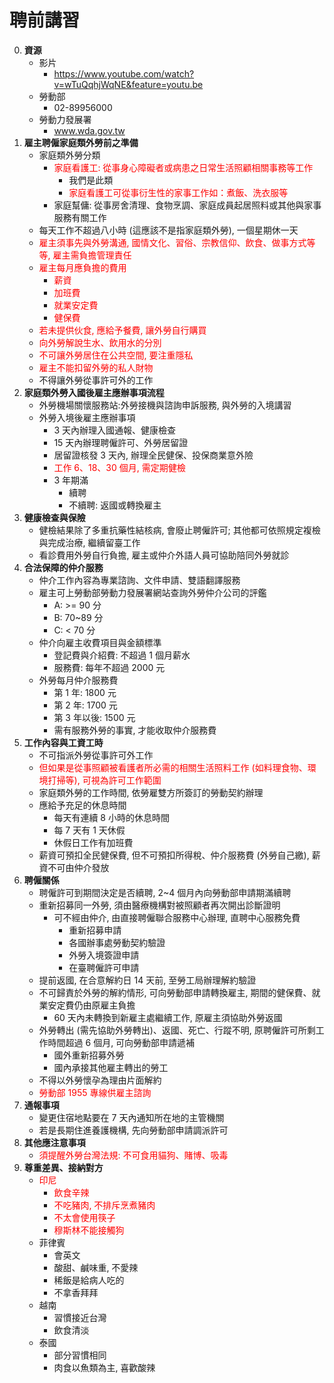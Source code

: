 聘前講習
=========================
0. **資源**
	- 影片
		- https://www.youtube.com/watch?v=wTuQqhjWqNE&feature=youtu.be
	- 勞動部
		- 02-89956000
	- 勞動力發展署
		- www.wda.gov.tw
0. **雇主聘僱家庭類外勞前之準備**
	- 家庭類外勞分類
		- <font color='red'>家庭看護工: 從事身心障礙者或病患之日常生活照顧相關事務等工作</font>
			- 我們是此類
			- <font color='red'>家庭看護工可從事衍生性的家事工作如：煮飯、洗衣服等</font>
		- 家庭幫傭: 從事房舍清理、食物烹調、家庭成員起居照料或其他與家事服務有關工作
	- 每天工作不超過八小時 (這應該不是指家庭類外勞), 一個星期休一天
	- <font color='red'>雇主須事先與外勞溝通, 國情文化、習俗、宗教信仰、飲食、做事方式等等, 雇主需負擔管理責任</font>
	- <font color='red'>雇主每月應負擔的費用</font>
		- <font color='red'>薪資</font>
		- <font color='red'>加班費</font>
		- <font color='red'>就業安定費</font>
		- <font color='red'>健保費</font>
	- <font color='red'>若未提供伙食, 應給予餐費, 讓外勞自行購買</font>
	- <font color='red'>向外勞解說生水、飲用水的分別</font>
	- <font color='red'>不可讓外勞居住在公共空間, 要注重隱私</font>
	- <font color='red'>雇主不能扣留外勞的私人財物</font>
	- 不得讓外勞從事許可外的工作
0. **家庭類外勞入國後雇主應辦事項流程**
	- 外勞機場關懷服務站:外勞接機與諮詢申訴服務, 與外勞的入境講習
	- 外勞入境後雇主應辦事項
		- 3 天內辦理入國通報、健康檢查
		- 15 天內辦理聘僱許可、外勞居留證
		- 居留證核發 3 天內, 辦理全民健保、投保商業意外險
		- <font color='red'>工作 6、18、30 個月, 需定期健檢</font>
		- 3 年期滿
			- 續聘
			- 不續聘: 返國或轉換雇主
0. **健康檢查與保險**
	- 健檢結果除了多重抗藥性結核病, 會廢止聘僱許可; 其他都可依照規定複檢與完成治療, 繼續留臺工作
	- 看診費用外勞自行負擔, 雇主或仲介外語人員可協助陪同外勞就診
0. **合法保障的仲介服務**
	- 仲介工作內容為專業諮詢、文件申請、雙語翻譯服務
	- 雇主可上勞動部勞動力發展署網站查詢外勞仲介公司的評鑑
		- A: >= 90 分
		- B: 70~89 分
		- C: < 70 分
	- 仲介向雇主收費項目與金額標準
		- 登記費與介紹費: 不超過 1 個月薪水
		- 服務費: 每年不超過 2000 元
	- 外勞每月仲介服務費
		- 第 1 年: 1800 元
		- 第 2 年: 1700 元
		- 第 3 年以後: 1500 元
		- 需有服務外勞的事實, 才能收取仲介服務費
0. **工作內容與工資工時**
	- 不可指派外勞從事許可外工作
	- <font color='red'>但如果是從事照顧被看護者所必需的相關生活照料工作 (如料理食物、環境打掃等), 可視為許可工作範圍</font>
	- 家庭類外勞的工作時間, 依勞雇雙方所簽訂的勞動契約辦理
	- 應給予充足的休息時間
		- 每天有連續 8 小時的休息時間
		- 每 7 天有 1 天休假
		- 休假日工作有加班費
	- 薪資可預扣全民健保費, 但不可預扣所得稅、仲介服務費 (外勞自己繳), 薪資不可由仲介發放
0. **聘僱關係**
	- 聘僱許可到期間決定是否續聘, 2~4 個月內向勞動部申請期滿續聘
	- 重新招募同一外勞, 須由醫療機構對被照顧者再次開出診斷證明
		- 可不經由仲介, 由直接聘僱聯合服務中心辦理, 直聘中心服務免費
			- 重新招募申請
			- 各國辦事處勞動契約驗證
			- 外勞入境簽證申請
			- 在臺聘僱許可申請
	- 提前返國, 在合意解約日 14 天前, 至勞工局辦理解約驗證
	- 不可歸責於外勞的解約情形, 可向勞動部申請轉換雇主, 期間的健保費、就業安定費仍由原雇主負擔
		- 60 天內未轉換到新雇主處繼續工作, 原雇主須協助外勞返國
	- 外勞轉出 (需先協助外勞轉出)、返國、死亡、行蹤不明, 原聘僱許可所剩工作時間超過 6 個月, 可向勞動部申請遞補
		- 國外重新招募外勞
		- 國內承接其他雇主轉出的勞工
	- 不得以外勞懷孕為理由片面解約
	- <font color='red'>勞動部 1955 專線供雇主諮詢</font>
0. **通報事項**
	- 變更住宿地點要在 7 天內通知所在地的主管機關
	- 若是長期住進養護機構, 先向勞動部申請調派許可
0. **其他應注意事項**
	- <font color='red'>須提醒外勞台灣法規: 不可食用貓狗、賭博、吸毒</font>
0. **尊重差異、接納對方**
	- <font color='red'>印尼</font>
		- <font color='red'>飲食辛辣</font>
		- <font color='red'>不吃豬肉, 不排斥烹煮豬肉</font>
		- <font color='red'>不太會使用筷子</font>
		- <font color='red'>穆斯林不能接觸狗</font>
	- 菲律賓
		- 會英文
		- 酸甜、鹹味重, 不愛辣
		- 稀飯是給病人吃的
		- 不拿香拜拜
	- 越南
		- 習慣接近台灣
		- 飲食清淡
	- 泰國
		- 部分習慣相同
		- 肉食以魚類為主, 喜歡酸辣